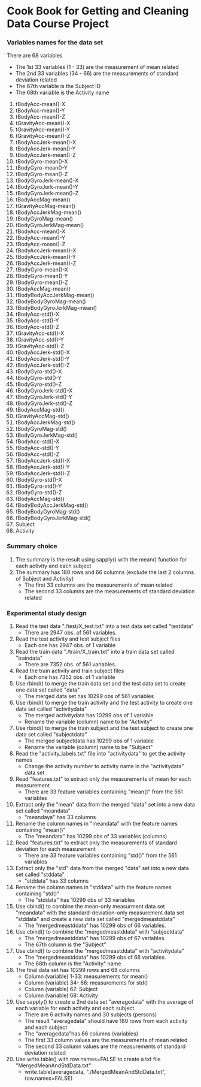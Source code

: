 Cook Book for Getting and Cleaning Data Course Project
======================

### Variables names for the data set
There are 68 variables
* The 1st 33 variables (1 - 33) are the measurement of mean related
* The 2nd 33 variables (34 - 66) are the measurements of standard deviation related
* The 67th variable is the Subject ID
* The 68th variable is the Activity name

1. tBodyAcc-mean()-X           
2. tBodyAcc-mean()-Y           
3. tBodyAcc-mean()-Z           
4. tGravityAcc-mean()-X       
5. tGravityAcc-mean()-Y        
6. tGravityAcc-mean()-Z        
7. tBodyAccJerk-mean()-X       
8. tBodyAccJerk-mean()-Y      
9. tBodyAccJerk-mean()-Z     
10. tBodyGyro-mean()-X          
11. tBodyGyro-mean()-Y          
12. tBodyGyro-mean()-Z
13. tBodyGyroJerk-mean()-X      
14. tBodyGyroJerk-mean()-Y      
15. tBodyGyroJerk-mean()-Z      
16. tBodyAccMag-mean()         
17. tGravityAccMag-mean()       
18. tBodyAccJerkMag-mean()      
19. tBodyGyroMag-mean()         
20. tBodyGyroJerkMag-mean()    
21. fBodyAcc-mean()-X           
22. fBodyAcc-mean()-Y           
23. fBodyAcc-mean()-Z           
24. fBodyAccJerk-mean()-X      
25. fBodyAccJerk-mean()-Y       
26. fBodyAccJerk-mean()-Z       
27. fBodyGyro-mean()-X          
28. fBodyGyro-mean()-Y         
29. fBodyGyro-mean()-Z          
30. fBodyAccMag-mean()          
31. fBodyBodyAccJerkMag-mean()  
32. fBodyBodyGyroMag-mean()    
33. fBodyBodyGyroJerkMag-mean() 
34. tBodyAcc-std()-X            
35. tBodyAcc-std()-Y            
36. tBodyAcc-std()-Z  
37. tGravityAcc-std()-X         
38. tGravityAcc-std()-Y         
39. tGravityAcc-std()-Z         
40. tBodyAccJerk-std()-X       
41. tBodyAccJerk-std()-Y        
42. tBodyAccJerk-std()-Z        
43. tBodyGyro-std()-X           
44. tBodyGyro-std()-Y 
45. tBodyGyro-std()-Z           
46. tBodyGyroJerk-std()-X       
47. tBodyGyroJerk-std()-Y       
48. tBodyGyroJerk-std()-Z      
49. tBodyAccMag-std()           
50. tGravityAccMag-std()        
51. tBodyAccJerkMag-std()       
52. tBodyGyroMag-std()        
53. tBodyGyroJerkMag-std()      
54. fBodyAcc-std()-X            
55. fBodyAcc-std()-Y            
56. fBodyAcc-std()-Z          
57. fBodyAccJerk-std()-X        
58. fBodyAccJerk-std()-Y        
59. fBodyAccJerk-std()-Z        
60. fBodyGyro-std()-X         
61. fBodyGyro-std()-Y           
62. fBodyGyro-std()-Z           
63. fBodyAccMag-std()           
64. fBodyBodyAccJerkMag-std() 
65. fBodyBodyGyroMag-std()      
66. fBodyBodyGyroJerkMag-std() 
67. Subject
68. Activity

### Summary choice
1. The summary is the result using sapply() with the mean() function for each activity and each subject
2. The summary has 180 rows and 66 columns (exclude the last 2 columns of Subject and Activity)
	* The first 33 columns are the measurements of mean related
	* The second 33 columns are the measurements of standard deviation related

### Experimental study design
1. Read the test data "./test/X_test.txt" into a test data set called "testdata"
	* There are 2947 obs. of 561 variables.
2. Read the test activity and test subject files 
	* Each one has 2947 obs. of 1 variable
3. Read the train data "./train/X_train.txt" into a train data set called "traindata"
	* There are 7352 obs. of 561 variables.
4. Read the train activity and train subject files 
	* Each one has 7352 obs. of 1 variable
5. Use rbind() to merge the train data set and the test data set to create one data set called "data"
	* The merged data set has 10299 obs of 561 variables
6. Use rbind() to merge the train activity and the test activity to create one data set called "activitydata"
	* The merged activitydata has 10299 obs of 1 variable
	* Rename the variable (column) name to be "Activity"
7. Use rbind() to merge the train subject and the test subject to create one data set called "subjectdata"
	* The merged subjectdata has 10299 obs of 1 variable
	* Rename the variable (column) name to be "Subject"
8. Read the "activity_labels.txt" file into "activitydata" to get the activity names
	* Change the activity number to activity name in the "activitydata" data set
9. Read "features.txt" to extract only the measurements of mean for each measurement
	* There are 33 feature variables containing "mean()" from the 561 variables 
10. Extract only the "mean" data from the merged "data" set into a new data set called "meandata"
	* "meandaya" has 33 columns 
11. Rename the column names in "meandata" with the feature names containing "mean()"
	* The "meandata" has 10299 obs of 33 variables (columns) 
12. Read "features.txt" to extract only the measurements of standard deviation for each measurement
	* There are 33 feature variables containing "std()" from the 561 variables 
13. Extract only the "std" data from the merged "data" set into a new data set called "stddata"
	* "stddata" has 33 columns
14. Rename the column names in "stddata" with the feature names containing "std()"
	* The "stddata" has 10299 obs of 33 variables 
15. Use cbind() to combine the mean-only measurment data set "meandata" with the standard-deviation-only measurement data set "stddata" and create a new data set called "mergedmeastddata" 
	* The "mergedmeastddata" has 10299 obs of 66 variables.
16. Use cbind() to combine the "mergedmeastddata" with "subjectdata"
	* The "mergedmeastddata" has 10299 obs of 67 variables. 
	* The 67th column is the "Subject"
17. Use cbind() to combine the "mergedmeastddata" with "activitydata"
	* The "mergedmeastddata" has 10299 obs of 68 variables. 
	* The 68th column is the "Activity" name
18. The final data set has 10299 rows and 68 columns
	* Column (variable) 1-33: measurements for mean() 
	* Column (variable) 34- 66: measurements for std() 
	* Column (variable) 67: Subject 
	* Column (variable) 68: Activity 
19. Use sapply() to create a 2nd data set "averagedata" with the average of each variable for each activity and each subject
	* There are 6 activity names and 30 subjects (persons)
	* The result "averagedata" should have 180 rows from each activity and each subject
	* The "averagedata"has 66 columns (variables)
	* The first 33 column values are the measurements of mean related
	* The second 33 column values are the measurements of standard deviation related
20. Use write.table() with row.names=FALSE to create a txt file "MergedMeanAndStdData.txt"
	* write.table(averagedata, "./MergedMeanAndStdData.txt", row.names=FALSE)
